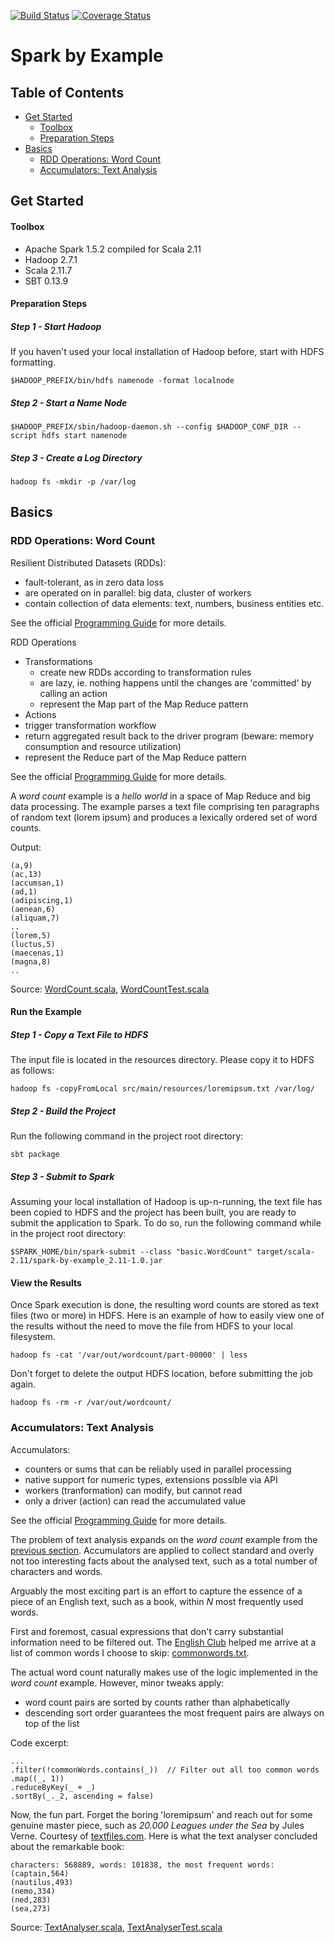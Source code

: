 [![Build Status](https://travis-ci.org/zezutom/spark-by-example.svg?branch=master)](https://travis-ci.org/zezutom/spark-by-example)
[![Coverage Status](https://coveralls.io/repos/zezutom/spark-by-example/badge.svg?branch=master&service=github&ts=123)](https://coveralls.io/github/zezutom/spark-by-example?branch=master)
# Spark by Example

## Table of Contents
- [Get Started](#get-started)
  - [Toolbox](#toolbox) 
  - [Preparation Steps](#preparation-steps)
- [Basics](#basics)
  - [RDD Operations: Word Count](#rdd-operations-word-count)
  - [Accumulators: Text Analysis](#accumulators-text-analysis)

## Get Started

#### Toolbox
* Apache Spark 1.5.2 compiled for Scala 2.11
* Hadoop 2.7.1
* Scala 2.11.7
* SBT 0.13.9

#### Preparation Steps

##### Step 1 - Start Hadoop
If you haven't used your local installation of Hadoop before, start with HDFS formatting.
```
$HADOOP_PREFIX/bin/hdfs namenode -format localnode
```
##### Step 2 - Start a Name Node
```
$HADOOP_PREFIX/sbin/hadoop-daemon.sh --config $HADOOP_CONF_DIR --script hdfs start namenode
```
##### Step 3 - Create a Log Directory
```
hadoop fs -mkdir -p /var/log
```
## Basics

### RDD Operations: Word Count
Resilient Distributed Datasets (RDDs):
* fault-tolerant, as in zero data loss
* are operated on in parallel: big data, cluster of workers
* contain collection of data elements: text, numbers, business entities etc.

See the official [Programming Guide](http://spark.apache.org/docs/latest/programming-guide.html#resilient-distributed-datasets-rdds) for more details.

RDD Operations
* Transformations
  * create new RDDs according to transformation rules
  * are lazy, ie. nothing happens until the changes are 'committed' by calling an action
  * represent the Map part of the Map Reduce pattern
* Actions
 * trigger transformation workflow 
 * return aggregated result back to the driver program (beware: memory consumption and resource utilization)
 * represent the Reduce part of the Map Reduce pattern

See the official [Programming Guide](http://spark.apache.org/docs/latest/programming-guide.html#rdd-operations) for more details.

A _word count_ example is a _hello world_ in a space of Map Reduce and big data processing. The example parses a text file comprising ten paragraphs of random text (lorem ipsum) and produces a lexically ordered set of word counts.

Output:
```
(a,9)
(ac,13)
(accumsan,1)
(ad,1)
(adipiscing,1)
(aenean,6)
(aliquam,7)
..
(lorem,5)
(luctus,5)
(maecenas,1)
(magna,8)
..
```

Source: [WordCount.scala](https://github.com/zezutom/spark-by-example/blob/master/src/main/scala/basic/WordCount.scala), [WordCountTest.scala](https://github.com/zezutom/spark-by-example/blob/master/src/test/scala/basic/WordCountTest.scala)

#### Run the Example

##### Step 1 - Copy a Text File to HDFS
The input file is located in the resources directory. Please copy it to HDFS as follows:
```
hadoop fs -copyFromLocal src/main/resources/loremipsum.txt /var/log/
```
##### Step 2 - Build the Project
Run the following command in the project root directory:
```
sbt package
```
##### Step 3 - Submit to Spark
Assuming your local installation of Hadoop is up-n-running, the text file has been copied to HDFS and the project has been built, you are ready to submit the application to Spark. To do so, run the following command while in the project root directory:
```
$SPARK_HOME/bin/spark-submit --class "basic.WordCount" target/scala-2.11/spark-by-example_2.11-1.0.jar
```

#### View the Results
Once Spark execution is done, the resulting word counts are stored as text files (two or more) in HDFS. Here is an example of how to easily view one of the results without the need to move the file from HDFS to your local filesystem.
```
hadoop fs -cat '/var/out/wordcount/part-00000' | less
```

Don't forget to delete the output HDFS location, before submitting the job again.
```
hadoop fs -rm -r /var/out/wordcount/
```

### Accumulators: Text Analysis

Accumulators:
* counters or sums that can be reliably used in parallel processing
* native support for numeric types, extensions possible via API
* workers (tranformation) can modify, but cannot read
* only a driver (action) can read the accumulated value

See the official [Programming Guide](http://spark.apache.org/docs/latest/programming-guide.html#accumulators-a-nameaccumlinka) for more details.

The problem of text analysis expands on the _word count_ example from the [previous section](#rdd-operations-word-count). Accumulators are applied to collect standard and overly not too interesting facts about the analysed text, such as a total number of characters and words. 

Arguably the most exciting part is an effort to capture the essence of a piece of an English text, such as a book, within _N_ most frequently used words. 

First and foremost, casual expressions that don't carry substantial information need to be filtered out. The [English Club](https://www.englishclub.com) helped me arrive at a list of common words I choose to skip: [commonwords.txt](https://github.com/zezutom/spark-by-example/blob/master/src/main/resources/commonwords.txt).

The actual word count naturally makes use of the logic implemented in the _word count_ example. However, minor tweaks apply:
* word count pairs are sorted by counts rather than alphabetically
* descending sort order guarantees the most frequent pairs are always on top of the list

Code excerpt:
```
...
.filter(!commonWords.contains(_))  // Filter out all too common words
.map((_, 1))
.reduceByKey(_ + _)
.sortBy(_._2, ascending = false)
```

Now, the fun part. Forget the boring 'loremipsum' and reach out for some genuine master piece, such as _20.000 Leagues under the Sea_ by Jules Verne. Courtesy of [textfiles.com](http://www.textfiles.com). Here is what the text analyser concluded about the remarkable book:

```
characters: 568889, words: 101838, the most frequent words:
(captain,564)
(nautilus,493)
(nemo,334)
(ned,283)
(sea,273)
```

Source: [TextAnalyser.scala](https://github.com/zezutom/spark-by-example/blob/master/src/main/scala/basic/TextAnalyser.scala), [TextAnalyserTest.scala](https://github.com/zezutom/spark-by-example/blob/master/src/test/scala/basic/TextAnalyserTest.scala)




